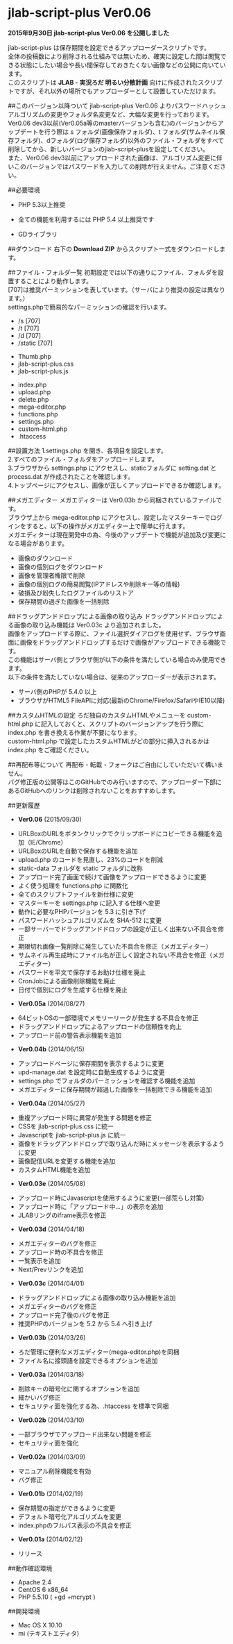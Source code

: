 jlab-script-plus Ver0.06
================
  
**2015年9月30日 jlab-script-plus Ver0.06 を公開しました**  
  
jlab-script-plus は保存期間を設定できるアップローダースクリプトです。  
全体の投稿数により削除される仕組みでは無いため、確実に設定した間は閲覧できる状態にしたい場合や長い間保存しておきたくない画像などの公開に向いています。  
このスクリプトは **JLAB - 実況ろだ 明るい分散計画** 向けに作成されたスクリプトですが、それ以外の場所でもアップローダーとして設置していただけます。

##このバージョン以降ついて
jlab-script-plus Ver0.06 よりパスワードハッシュアルゴリズムの変更やフォルダ名変更など、大幅な変更を行っております。  
Ver0.06 dev3以前(Ver0.05a等のmasterバージョンも含む)のバージョンからアップデートを行う際は s フォルダ(画像保存フォルダ)、t フォルダ(サムネイル保存フォルダ)、dフォルダ(ログ保存フォルダ)以外のファイル・フォルダをすべて削除してから、新しいバージョンのjlab-script-plusを設定してください。  
また、Ver0.06 dev3以前にアップロードされた画像は、アルゴリズム変更に伴いこのバージョンではパスワードを入力しての削除が行えません。ご注意ください。  

##必要環境
* PHP 5.3以上推奨
 - 全ての機能を利用するには PHP 5.4 以上推奨です
* GDライブラリ

##ダウンロード
右下の **Download ZIP** からスクリプト一式をダウンロードします。

##ファイル・フォルダ一覧
初期設定では以下の通りにファイル、フォルダを設置することにより動作します。  
[707]は推奨パーミッションを表しています。（サーバにより推奨の設定は異なります。）  
settings.phpで簡易的なパーミッションの確認を行います。  

* /s [707]
* /t [707]
* /d [707]
* /static [707]
 - Thumb.php
 - jlab-script-plus.css
 - jlab-script-plus.js
* index.php
* upload.php
* delete.php
* mega-editor.php
* functions.php
* settings.php
* custom-html.php
* .htaccess

##設置方法
1.settings.php を開き、各項目を設定します。  
2.すべてのファイル・フォルダをアップロードします。  
3.ブラウザから settings.php にアクセスし、staticフォルダに setting.dat と process.dat が作成されたことを確認します。  
4.トップページにアクセスし、画像が正しくアップロードできるか確認します。  

##メガエディター
メガエディターは Ver0.03b から同梱されているファイルです。  
ブラウザ上から mega-editor.php にアクセスし、設定したマスターキーでログインをすると、以下の操作がメガエディター上で簡単に行えます。  
メガエディターは現在開発中の為、今後のアップデートで機能が追加及び変更になる場合があります。  

* 画像のダウンロード
* 画像の個別ログをダウンロード
* 画像を管理者権限で削除
* 画像の個別ログの簡易閲覧(IPアドレスや削除キー等の情報)
* 破損及び紛失したログファイルのリストア
* 保存期間の過ぎた画像を一括削除

##ドラッグアンドドロップによる画像の取り込み
ドラッグアンドドロップによる画像の取り込み機能は Ver0.03c より追加されました。  
画像をアップロードする際に、ファイル選択ダイアログを使用せず、ブラウザ画面に画像をドラッグアンドドロップするだけで画像がアップロードできる機能です。  
この機能はサーバ側とブラウザ側が以下の条件を満たしている場合のみ使用できます。  
以下の条件を満たしていない場合は、従来のアップローダーが表示されます。

* サーバ側のPHPが 5.4.0 以上
* ブラウザがHTML5 FileAPIに対応(最新のChrome/Firefox/SafariやIE10以降)

##カスタムHTMLの設定
ろだ独自のカスタムHTMLやメニューを custom-html.php に記入しておくと、スクリプトのバージョンアップを行う際に index.php を書き換える作業が不要になります。  
custom-html.php で設定したカスタムHTMLがどの部分に挿入されるかは index.php をご確認ください。

##再配布等について
再配布・転載・フォークはご自由にしていただいて構いません。  
バグ修正版の公開等はこのGitHubでのみ行いますので、アップローダー下部にあるGitHubへのリンクは削除されないことをおすすめします。

##更新履歴
* **Ver0.06** (2015/09/30)
 - URLBoxのURLをボタンクリックでクリップボードにコピーできる機能を追加（IE/Chrome）
 - URLBoxのURLを自動で保存する機能を追加
 - upload.php のコードを見直し、23%のコードを削減
 - static-data フォルダを static フォルダに改称
 - アップロード完了画面で続けて画像をアップロードできるように変更
 - よく使う処理を functions.php に関数化
 - 全てのスクリプトファイルを新仕様に変更
 - マスターキーを settings.php に記入する仕様へ変更
 - 動作に必要なPHPバージョンを 5.3 に引き下げ
 - パスワードハッシュアルゴリズムを SHA-512 に変更
 - 一部サーバーでドラッグアンドドロップの設定が正しく出来ない不具合を修正
 - 期限切れ画像一覧削除に発生していた不具合を修正（メガエディター）
 - サムネイル再生成時にファイル名が正しく設定されない不具合を修正（メガエディター）
 - パスワードを平文で保存するお助け仕様を廃止
 - CronJobによる画像削除機能を廃止
 - 日付で個別にログを生成する仕様を廃止 
* **Ver0.05a** (2014/08/27)
 - 64ビットOSの一部環境でメモリーリークが発生する不具合を修正
 - ドラッグアンドドロップによるアップロードの信頼性を向上
 - アップロード前の警告表示機能を追加
* **Ver0.04b** (2014/06/15)
 - アップロードページに保存期間を表示するように変更
 - upd-manage.dat を設定時に自動生成するように変更
 - settings.php でフォルダのパーミッションを確認する機能を追加
 - メガエディターに保存期間が超過した画像を一括削除できる機能を追加
* **Ver0.04a** (2014/05/27)
 - 重複アップロード時に異常が発生する問題を修正
 - CSSを jlab-script-plus.css に統一
 - Javascriptを jlab-script-plus.js に統一
 - 画像をドラッグアンドドロップで取り込んだ時にメッセージを表示するように変更
 - 画像配信URLを変更する機能を追加
 - カスタムHTML機能を追加
* **Ver0.03e** (2014/05/08)
 - アップロード時にJavascriptを使用するように変更(一部荒らし対策)
 - アップロード時に「アップロード中...」の表示を追加
 - JLABリングのiframe表示を修正
* **Ver0.03d** (2014/04/18)
 - メガエディターのバグを修正
 - アップロード時の不具合を修正
 - 一覧表示を追加
 - Next/Prevリンクを追加
* **Ver0.03c** (2014/04/01)
 - ドラッグアンドドロップによる画像の取り込み機能を追加
 - メガエディターのバグを修正
 - アップロード完了後のバグを修正
 - 推奨PHPのバージョンを 5.2 から 5.4 へ引き上げ
* **Ver0.03b** (2014/03/26)
 - ろだ管理に便利なメガエディター(mega-editor.php)を同梱
 - ファイル名に接頭語を設定できるオプションを追加
* **Ver0.03a** (2014/03/18)
 - 削除キーの暗号化に関するオプションを追加
 - 細かいバグ修正
 - セキュリティ面を強化する為、.htaccess を標準で同梱
* **Ver0.02b** (2014/03/10)
 - 一部ブラウザでアップロード出来ない問題を修正
 - セキュリティ面を強化
* **Ver0.02a** (2014/03/09)
 - マニュアル削除機能を有効
 - バグ修正
* **Ver0.01b** (2014/02/19)
 - 保存期間の指定ができるように変更
 - デフォルト暗号化アルゴリズムを変更
 - index.phpのフルパス表示の不具合を修正
* **Ver0.01a** (2014/02/12)
 - リリース

##動作確認環境
* Apache 2.4
* CentOS 6 x86_64
* PHP 5.5.10 ( +gd +mcrypt )

##開発環境
* Mac OS X 10.10
* mi (テキストエディタ)